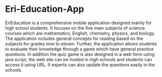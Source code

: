 # Eri-Education-App
EriEducation is a comprehensive mobile application designed mainly for high school 
students. It focuses on the five main subjects of science courses which are mathematics, 
English, chemistry, physics, and biology. The application includes general concepts for 
reading based on the subjects for grades nine to eleven. Further, the application allows 
students to evaluate their knowledge through a game which have general practice 
questions. In addition the quiz game is also designed in a web form using java script, the 
web site can be hosted in high schools and students can access it using URL. It experts 
can also update the questions easily in the schools.

